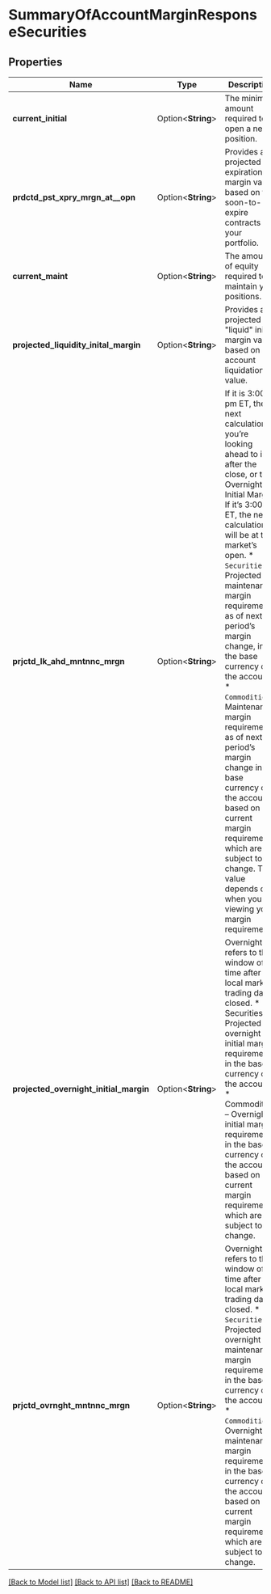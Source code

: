 # SummaryOfAccountMarginResponseSecurities

## Properties

Name | Type | Description | Notes
------------ | ------------- | ------------- | -------------
**current_initial** | Option<**String**> | The minimum amount required to open a new position. | [optional]
**prdctd_pst_xpry_mrgn_at__opn** | Option<**String**> | Provides a projected “at expiration” margin value based on the soon-to-expire contracts in your portfolio. | [optional]
**current_maint** | Option<**String**> | The amount of equity required to maintain your positions. | [optional]
**projected_liquidity_inital_margin** | Option<**String**> | Provides a projected \"liquid\" initial margin value based on account liquidation value. | [optional]
**prjctd_lk_ahd_mntnnc_mrgn** | Option<**String**> | If it is 3:00 pm ET, the next calculation you’re looking ahead to is after the close, or the Overnight Initial Margin. If it’s 3:00 am ET, the next calculation will be at the market’s open.  * `Securities` – Projected maintenance margin requirement as of next period’s margin change, in the base currency of the account.   * `Commodities` – Maintenance margin requirement as of next period’s margin change in the base currency of the account based on current margin requirements, which are subject to change. This value depends on when you are viewing your margin requirements.  | [optional]
**projected_overnight_initial_margin** | Option<**String**> | Overnight refers to the window of time after the local market trading day is closed.    * Securities – Projected overnight initial margin requirement in the base currency of the account.    * Commodities – Overnight initial margin requirement in the base currency of the account based on current margin requirements, which are subject to change.  | [optional]
**prjctd_ovrnght_mntnnc_mrgn** | Option<**String**> | Overnight refers to the window of time after the local market trading day is closed.    * `Securities` – Projected overnight maintenance margin requirement in the base currency of the account.    * `Commodities` – Overnight maintenance margin requirement in the base currency of the account based on current margin requirements, which are subject to change.    | [optional]

[[Back to Model list]](../README.md#documentation-for-models) [[Back to API list]](../README.md#documentation-for-api-endpoints) [[Back to README]](../README.md)


